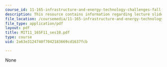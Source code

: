 ```yaml
---
course_id: 11-165-infrastructure-and-energy-technology-challenges-fall-2011
description: This resource contains information regarding lecture slides.
file_location: /coursemedia/11-165-infrastructure-and-energy-technology-challenges-fall-2011/2a63e3124740f7042183669cd1637fcb_MIT11_165F11_ses18.pdf
file_type: application/pdf
layout: pdf
title: MIT11_165F11_ses18.pdf
type: course
uid: 2a63e3124740f7042183669cd1637fcb

---
```

None